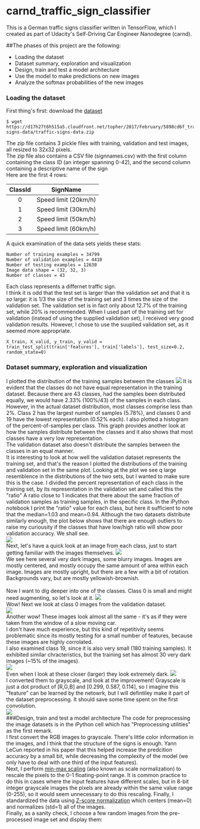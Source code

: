 # carnd_traffic_sign_classifier
This is a German traffic signs classifier written in TensorFlow, which I created as part of Udacity's Self-Driving Car Engineer Nanodegree (carnd).

##The phases of this project are the following:

* Loading the dataset
* Dataset summary, exploration and visualization
* Design, train and test a model architecture
* Use the model to make predictions on new images
* Analyze the softmax probabilities of the new images

### Loading the dataset
First thing's first: download the [dataset](https://d17h27t6h515a5.cloudfront.net/topher/2017/February/5898cd6f_traffic-signs-data/traffic-signs-data.zip)
```
$ wget https://d17h27t6h515a5.cloudfront.net/topher/2017/February/5898cd6f_traffic-signs-data/traffic-signs-data.zip
```
The zip file contains 3 pickle files with training, validation and test images, all resized to 32x32 pixels.<br>
The zip file also contains a CSV file (signnames.csv) with the first column containing the class ID (an integer spanning 0-42), and the second column containing a descriptive name of the sign<br>
Here are the first 4 rows:

| ClassId| SignName    |
| :-----:|-------------|
| 0      | Speed limit (20km/h) |
| 1      | Speed limit (30km/h) |
| 2      | Speed limit (50km/h) |
| 3      | Speed limit (60km/h) |

A quick examination of the data sets yields these stats:
```
Number of training examples = 34799
Number of validation examples = 4410
Number of testing examples = 12630
Image data shape = (32, 32, 3)
Number of classes = 43
```
Each class represents a differnet traffic sign.<br>
I think it is odd that the test set is larger than the validation set and that it is <i>so</i> large: it is 1/3 the size of the training set and 3 times the size of the validation set.  The validation set is in fact only about 12.7% of the training set, while 20% is recommended.  When I used part of the training set for validation (instead of using the supplied validation set), I received very good validation results.  However, I chose to use the suuplied validation set, as it seemed more appropriate.
```
X_train, X_valid, y_train, y_valid = train_test_split(train['features'], train['labels'], test_size=0.2, random_state=0)
```
### Dataset summary, exploration and visualization
I plotted the distribution of the training samples between the classes
![](datasets_distribution.png)
It is evident that the classes do not have equal representation in the training dataset.  Because there are 43 classes, had the samples been distributed equally, we would have 2.33% (100%/43) of the samples in each class.  However, in the actual dataset distribution, most classes comprise less than 2%.  Class 2 has the largest number of samples (5.78%), and classes 0 and 19 have the lowest representation (0.52% each).  I also plotted a histogram of the percent-of-samples per class.  This graph provides another look at how the samples distribute between the classes and it also shows that most classes have a very low representation.<br>
The validation dataset also doesn't distribute the samples between the classes in an equal manner.  
It is interesting to look at how well the validation dataset represents the training set, and that's the reason I plotted the distributions of the training and validation set in the same plot.  Looking at the plot we see q large resemblence in the distributions of the two sets, but I wanted to make sure this is the case.  I divided the percent representation of each class in the training set, by its representation in the validation set and called this the "ratio"  A ratio close to 1 indicates that there about the same fraction of validation samples as training samples, in the specific class.  In the iPython notebook I print the "ratio" value for each class, but here it sufficient to note that the median=1.03  and mean=0.94.  Although the two datasets distribute similarly enough, the plot below shows that there are enough outliers to raise my curiousity if the classes that have low/high ratio will show poor validation accuracy.  We shall see.<br>
![](valid_train_per_class.png)
<br>
Next, let's have a quick look at an image from each class, just to start getting familiar with the images themselves.
![](class_signs.png)
<br>
We see here several very dark images, some blurry images.  Images are mostly centered, and mostly occupy the same amount of area within each image.  Images are mostly upright, but there are a few with a bit of rotation.  Backgrounds vary, but are mostly yellowish-brownish.<br>
<br>
Now I want to dig deeper into one of the classes.  Class 0 is small and might need augmenting, so let's look at it.
![](class_0_training.png)
<br>
Wow!
Next we look at class 0 images from the validation dataset.  
![](class_0_validation.png)
<br>
Another wow!  These images look almost all the same - it's as if they were taken from the window of a slow moving car.<br>
I don't have much experience, but this kind of repetitivity seems problematic since its mostly testing for a small number of features, because these images are highly corrolated.
<br>
I also examined class 19, since it is also very small (180 training samples).  It exhibited similar chracteristics, but the training set has almost 30 very dark images (~15% of the images).  
![](class_19_training.png)
<br>
Even when I look at these closer (larger) they look extremely dark.
![](class_19_training_dark_closeup.png)
<br>
I converted them to grayscale, and look at the improvement!  Grayscale is just a dot product of [R,G,B] and [0.299, 0.587, 0.114], so I imagine this "feature" can be learned by the netowrk, but I will defintiley make it part of the dataset preprocessing.  It should save some time spent on the first convolution.
<br>
![](class_19_training_dark_grayscale.png)
<br>
###Design, train and test a model architecture
The code for preprocessing the image datasets is in the iPython cell which has "Preprocessing utilities" as the first remark.<br>
I first convert the RGB images to grayscale.  There's little color information in the images, and I think that the structure of the signs is enough. Yann LeCun reported in his paper that this helped increase the predcition accuracy by a small bit, while decreasing the complexity of the model (we only have to deal with one third of the input features).<br>
Next, I perform [min-max scaling](http://sebastianraschka.com/Articles/2014_about_feature_scaling.html#about-min-max-scaling) (also known as scale normalization) to rescale the pixels to the 0-1 floating-point range.  It is common practice to do this in cases where the input features have different scales, but in 8-bit integer grayscale images the pixels are already within the same value range (0-255), so it would seem unnecessary to do this rescaling.  Finally, I standardized the data using [Z-score normalization](http://lamda.nju.edu.cn/weixs/project/CNNTricks/CNNTricks.html) which centers (mean=0) and normalizes (std=1) all of the images.<br>
Finally, as a sanity check, I choose a few random images from the pre-processed image set and display them:


